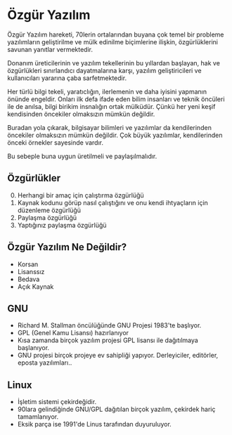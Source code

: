 # Özgür Yazılım

Özgür Yazılım hareketi, 70lerin ortalarından buyana çok temel bir probleme
yazılımların geliştirilme ve mülk edinilme biçimlerine ilişkin, özgürlüklerini
savunan yanıtlar vermektedir.

Donanım üreticilerinin ve yazılım tekellerinin bu yıllardan başlayan, hak ve özgürlükleri
sınırlandıcı dayatmalarına karşı, yazılım geliştiricileri ve kullanıcıları yararına
çaba sarfetmektedir.

Her türlü bilgi tekeli, yaratıclığın, ilerlemenin ve daha iyisini yapmanın önünde engeldir.
Onları ilk defa ifade eden bilim insanları ve teknik öncüleri ile de anılsa, bilgi birikim
insnalığın ortak mülküdür. Çünkü her yeni keşif kendisinden öncekiler olmaksızın
mümkün değildir.

Buradan yola çıkarak, bilgisayar bilimleri ve yazılımlar da kendilerinden öncekiler
olmaksızın mümkün değildir. Çok büyük yazılımlar, kendilerinden önceki örnekler sayesinde vardır.

Bu sebeple buna uygun üretilmeli ve paylaşılmalıdır.

## Özgürlükler

0. Herhangi bir amaç için çalıştırma özgürlüğü
1. Kaynak kodunu görüp nasıl çalıştığını ve onu kendi ihtyaçların için düzenleme özgürlüğü
2. Paylaşma özgürlüğü
3. Yaptığınız paylaşma özgürlüğü 

## Özgür Yazılım Ne Değildir?
- Korsan
- Lisanssız
- Bedava
- Açık Kaynak

## GNU
- Richard M. Stallman öncülüğünde GNU Projesi  1983'te  başlıyor.  
- GPL (Genel Kamu Lisansı) hazırlanıyor
- Kısa zamanda birçok yazılım projesi GPL lisansı ile dağıtılmaya başlanıyor.
- GNU projesi birçok projeye ev sahipliği yapıyor. Derleyiciler, editörler, eposta yazılımları.. 

## Linux
- İşletim sistemi çekirdeğidir.
- 90lara gelindiğinde GNU/GPL dağıtılan birçok yazılım, çekirdek hariç tamamlanıyor.
- Eksik parça ise 1991'de Linus tarafından duyuruluyor.


